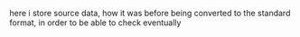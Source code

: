 here i store source data, how it was before being converted to the
standard format, in order to be able to check eventually